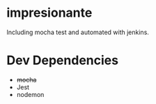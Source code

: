 # impresionante
Including mocha test and automated with jenkins.

# Dev Dependencies
* ~~mocha~~
* Jest
* nodemon